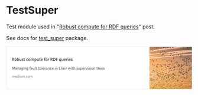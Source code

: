 # TestSuper

Test module used in
"[Robust compute for RDF queries](https://medium.com/@tonyhammond/robust-compute-for-rdf-queries-eb2ad665ef12)"
post.

See docs for [test_super](https://tonyhammond.github.io/ex_mples/test_super/doc/) package.

![medium-post-4.png](../images/medium-post-4.png)

